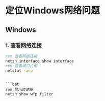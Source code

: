 # 定位Windows网络问题

## Windows

### 1. 查看网络连接

```bat
rem 查看网络连接
netsh interface show interface
rem 查看端口占用
netstat -ano
```

```

```bat
rem 显示过滤器
netsh show wfp filter
```
